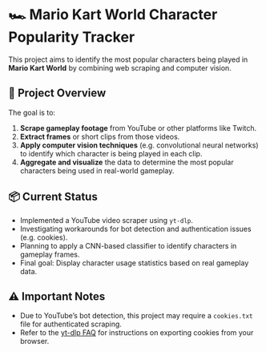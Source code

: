 # 🏎️ Mario Kart World Character Popularity Tracker

This project aims to identify the most popular characters being played in **Mario Kart World** by combining web scraping and computer vision.

## 🧠 Project Overview

The goal is to:

1. **Scrape gameplay footage** from YouTube or other platforms like Twitch.
2. **Extract frames** or short clips from those videos.
3. **Apply computer vision techniques** (e.g. convolutional neural networks) to identify which character is being played in each clip.
4. **Aggregate and visualize** the data to determine the most popular characters being used in real-world gameplay.

## 📦 Current Status

- Implemented a YouTube video scraper using `yt-dlp`.
- Investigating workarounds for bot detection and authentication issues (e.g. cookies).
- Planning to apply a CNN-based classifier to identify characters in gameplay frames.
- Final goal: Display character usage statistics based on real gameplay data.

## ⚠️ Important Notes

- Due to YouTube’s bot detection, this project may require a `cookies.txt` file for authenticated scraping.  
- Refer to the [yt-dlp FAQ](https://github.com/yt-dlp/yt-dlp/wiki/FAQ#how-do-i-pass-cookies-to-yt-dlp) for instructions on exporting cookies from your browser.
